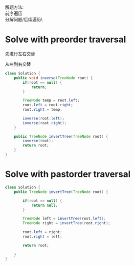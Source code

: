 解题方法:\
前序遍历\
分解问题/后续遍历\


<h1>Solve with preorder traversal</h1>

<p>先进行左右交替</p>
<p>从左到右交替</p>


```java
class Solution {
    public void inverse(TreeNode root) {
        if(root == null) {
            return;
        }

        TreeNode temp = root.left;
        root.left = root.right;
        root.right = temp;

        inverse(root.left);
        inverse(root.right);
    }

    public TreeNode invertTree(TreeNode root) {
        inverse(root);
        return root;
    }
}
```

<h1>Solve with pastorder traversal</h1>

```java
class Solution {
    public TreeNode invertTree(TreeNode root) {

        if(root == null) {
            return null;
        }

        TreeNode left = invertTree(root.left);
        TreeNode right = invertTree(root.right);

        root.left = right;
        root.right = left;

        return root;
        
    }
}
```
